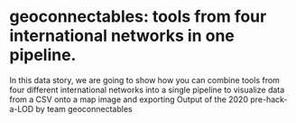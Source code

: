 # geoconnectables: tools from four international networks in one pipeline.

In this data story, we are going to show how you can combine tools from four different international networks into a single pipeline to visualize data from a CSV onto a map image and exporting 
Output of the 2020 pre-hack-a-LOD by team geoconnectables
